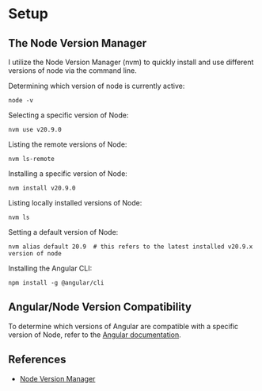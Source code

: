 # Setup

## The Node Version Manager

I utilize the Node Version Manager (nvm) to quickly install and use different
versions of node via the command line.

Determining which version of node is currently active:

```shell
node -v
```

Selecting a specific version of Node:

```shell
nvm use v20.9.0
```

Listing the remote versions of Node:

```shell
nvm ls-remote
```

Installing a specific version of Node:

```shell
nvm install v20.9.0
```

Listing locally installed versions of Node:

```shell
nvm ls
```

Setting a default version of Node:

```shell
nvm alias default 20.9  # this refers to the latest installed v20.9.x version of node
```

Installing the Angular CLI:

```shell
npm install -g @angular/cli
```

## Angular/Node Version Compatibility

To determine which versions of Angular are compatible with a specific version of Node, refer to the [Angular documentation](https://angular.io/guide/versions).


## References

* [Node Version Manager](https://github.com/nvm-sh/nvm)